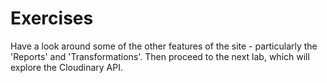 # Exercises

Have a look around some of the other features of the site - particularly the 'Reports' and 'Transformations'. Then proceed to the next lab, which will explore the Cloudinary API.